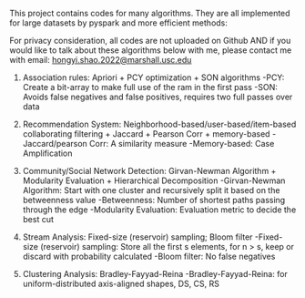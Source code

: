 This project contains codes for many algorithms. They are all implemented for large datasets by pyspark and more efficient methods:

For privacy consideration, all codes are not uploaded on Github AND if you would like to talk about these algorithms below with me, please contact me with email: hongyi.shao.2022@marshall.usc.edu

1. Association rules: Apriori + PCY optimization + SON algorithms
 -PCY: Create a bit-array to make full use of the ram in the first pass
 -SON: Avoids false negatives and false positives, requires two full passes over data

2. Recommendation System: Neighborhood-based/user-based/item-based collaborating filtering + Jaccard + Pearson Corr + memory-based
 -Jaccard/pearson Corr: A similarity measure
 -Memory-based: Case Amplification

3. Community/Social Network Detection: Girvan-Newman Algorithm + Modularity Evaluation + Hierarchical Decomposition
 -Girvan-Newman Algorithm: Start with one cluster and recursively split it based on the betweenness value
 -Betweenness: Number of shortest paths passing through the edge
 -Modularity Evaluation: Evaluation metric to decide the best cut

4. Stream Analysis: Fixed-size (reservoir) sampling; Bloom filter
 -Fixed-size (reservoir) sampling: Store all the first s elements, for n > s, keep or discard with probability calculated
 -Bloom filter: No false negatives

5. Clustering Analysis: Bradley-Fayyad-Reina
 -Bradley-Fayyad-Reina: for uniform-distributed axis-aligned shapes, DS, CS, RS
